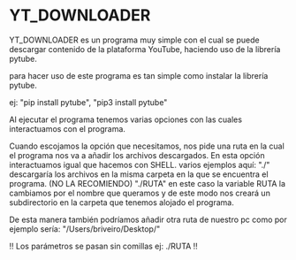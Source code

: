# YT_DOWNLOADER
YT_DOWNLOADER es un programa muy simple con el cual se puede descargar contenido de la plataforma YouTube, haciendo uso de la librería pytube.

para hacer uso de este programa es tan simple como instalar la librería pytube.

ej: "pip install pytube", "pip3 install pytube"

Al ejecutar el programa tenemos varias opciones con las cuales interactuamos con el programa.

Cuando escojamos la opción que necesitamos, nos pide una ruta en la cual el programa nos va a añadir los archivos descargados.
En esta opción interactuamos igual que hacemos con SHELL.
varios ejemplos aquí:
"./" descargaría los archivos en la misma carpeta en la que se encuentra el programa. (NO LA RECOMIENDO)
"./RUTA" en este caso la variable RUTA la cambiamos por el nombre que queramos y de este modo nos creará un subdirectorio en la carpeta que tenemos alojado el programa.

De esta manera también podríamos añadir otra ruta de nuestro pc como por ejemplo sería: "/Users/briveiro/Desktop/" 

!! Los parámetros se pasan sin comillas ej: ./RUTA      !!

